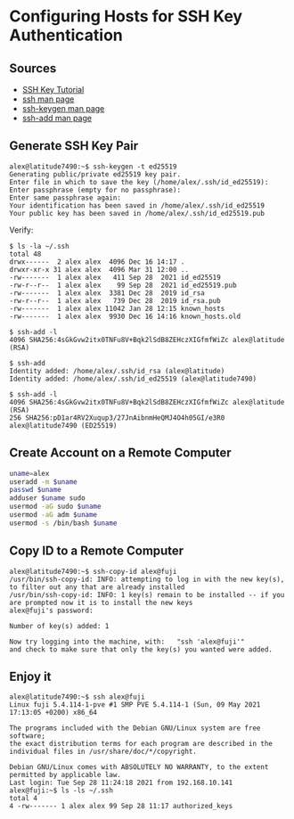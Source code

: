 # Configuring Hosts for SSH Key Authentication

## Sources

* [SSH Key Tutorial](https://austinsnerdythings.com/2021/04/02/ssh-key-tutorial/)
* [ssh man page](https://man7.org/linux/man-pages/man1/ssh.1.html)
* [ssh-keygen man page](https://man7.org/linux/man-pages/man1/ssh-keygen.1.html)
* [ssh-add man page](https://man7.org/linux/man-pages/man1/ssh-add.1.html0)

## Generate SSH Key Pair

```console
alex@latitude7490:~$ ssh-keygen -t ed25519
Generating public/private ed25519 key pair.
Enter file in which to save the key (/home/alex/.ssh/id_ed25519):
Enter passphrase (empty for no passphrase):
Enter same passphrase again:
Your identification has been saved in /home/alex/.ssh/id_ed25519
Your public key has been saved in /home/alex/.ssh/id_ed25519.pub
```

Verify:

```console
$ ls -la ~/.ssh
total 48
drwx------  2 alex alex  4096 Dec 16 14:17 .
drwxr-xr-x 31 alex alex  4096 Mar 31 12:00 ..
-rw-------  1 alex alex   411 Sep 28  2021 id_ed25519
-rw-r--r--  1 alex alex    99 Sep 28  2021 id_ed25519.pub
-rw-------  1 alex alex  3381 Dec 28  2019 id_rsa
-rw-r--r--  1 alex alex   739 Dec 28  2019 id_rsa.pub
-rw-------  1 alex alex 11042 Jan 28 12:15 known_hosts
-rw-------  1 alex alex  9930 Dec 16 14:16 known_hosts.old

$ ssh-add -l
4096 SHA256:4sGkGvw2itx0TNFu8V+Bqk2lSdB8ZEHczXIGfmfWiZc alex@latitude (RSA)

$ ssh-add
Identity added: /home/alex/.ssh/id_rsa (alex@latitude)
Identity added: /home/alex/.ssh/id_ed25519 (alex@latitude7490)

$ ssh-add -l
4096 SHA256:4sGkGvw2itx0TNFu8V+Bqk2lSdB8ZEHczXIGfmfWiZc alex@latitude (RSA)
256 SHA256:pD1ar4RV2Xuqup3/27JnAibnmHeQMJ4O4h05GI/e3R0 alex@latitude7490 (ED25519)
```


## Create Account on a Remote Computer

```sh
uname=alex
useradd -m $uname
passwd $uname
adduser $uname sudo
usermod -aG sudo $uname
usermod -aG adm $uname
usermod -s /bin/bash $uname
```

## Copy ID to a Remote Computer

```console
alex@latitude7490:~$ ssh-copy-id alex@fuji
/usr/bin/ssh-copy-id: INFO: attempting to log in with the new key(s), to filter out any that are already installed
/usr/bin/ssh-copy-id: INFO: 1 key(s) remain to be installed -- if you are prompted now it is to install the new keys
alex@fuji's password:

Number of key(s) added: 1

Now try logging into the machine, with:   "ssh 'alex@fuji'"
and check to make sure that only the key(s) you wanted were added.
```
## Enjoy it

```console
alex@latitude7490:~$ ssh alex@fuji
Linux fuji 5.4.114-1-pve #1 SMP PVE 5.4.114-1 (Sun, 09 May 2021 17:13:05 +0200) x86_64

The programs included with the Debian GNU/Linux system are free software;
the exact distribution terms for each program are described in the
individual files in /usr/share/doc/*/copyright.

Debian GNU/Linux comes with ABSOLUTELY NO WARRANTY, to the extent
permitted by applicable law.
Last login: Tue Sep 28 11:24:18 2021 from 192.168.10.141
alex@fuji:~$ ls -ls ~/.ssh
total 4
4 -rw------- 1 alex alex 99 Sep 28 11:17 authorized_keys
```

